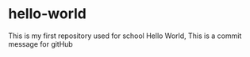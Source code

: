 # hello-world
This is my first repository used for school
Hello World,
This is a commit message for gitHub
